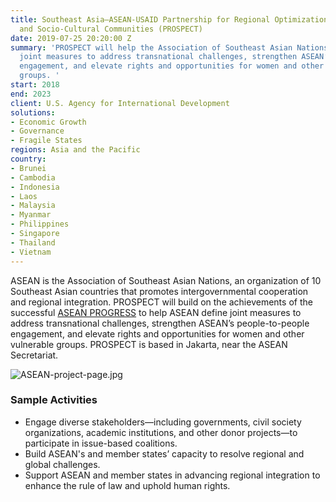 ```yaml
---
title: Southeast Asia—ASEAN-USAID Partnership for Regional Optimization with the Political-Security
  and Socio-Cultural Communities (PROSPECT)
date: 2019-07-25 20:20:00 Z
summary: 'PROSPECT will help the Association of Southeast Asian Nations (ASEAN) define
  joint measures to address transnational challenges, strengthen ASEAN’s people-to-people
  engagement, and elevate rights and opportunities for women and other vulnerable
  groups. '
start: 2018
end: 2023
client: U.S. Agency for International Development
solutions:
- Economic Growth
- Governance
- Fragile States
regions: Asia and the Pacific
country:
- Brunei
- Cambodia
- Indonesia
- Laos
- Malaysia
- Myanmar
- Philippines
- Singapore
- Thailand
- Vietnam
---
```


ASEAN is the Association of Southeast Asian Nations, an organization of 10 Southeast Asian countries that promotes intergovernmental cooperation and regional integration. PROSPECT will build on the achievements of the successful [ASEAN PROGRESS](https://www.dai.com/our-work/projects/southeast-asia-asean-us-partnership-good-governance-equitable-and-sustainable) to help ASEAN define joint measures to address transnational challenges, strengthen ASEAN’s people-to-people engagement, and elevate rights and opportunities for women and other vulnerable groups. PROSPECT is based in Jakarta, near the ASEAN Secretariat.

![ASEAN-project-page.jpg](/uploads/ASEAN-project-page.jpg)

### Sample Activities

* Engage diverse stakeholders—including governments, civil society organizations, academic institutions, and other donor projects—to participate in issue-based coalitions.
* Build ASEAN's and member states’ capacity to resolve regional and global challenges.
* Support ASEAN and member states in advancing regional integration to enhance the rule of law and uphold human rights.
